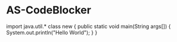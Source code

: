 # AS-CodeBlocker
import java.util.*
class new
{ 
    public static void main(String args[])
    {
        System.out.println("Hello World");
    }
}
